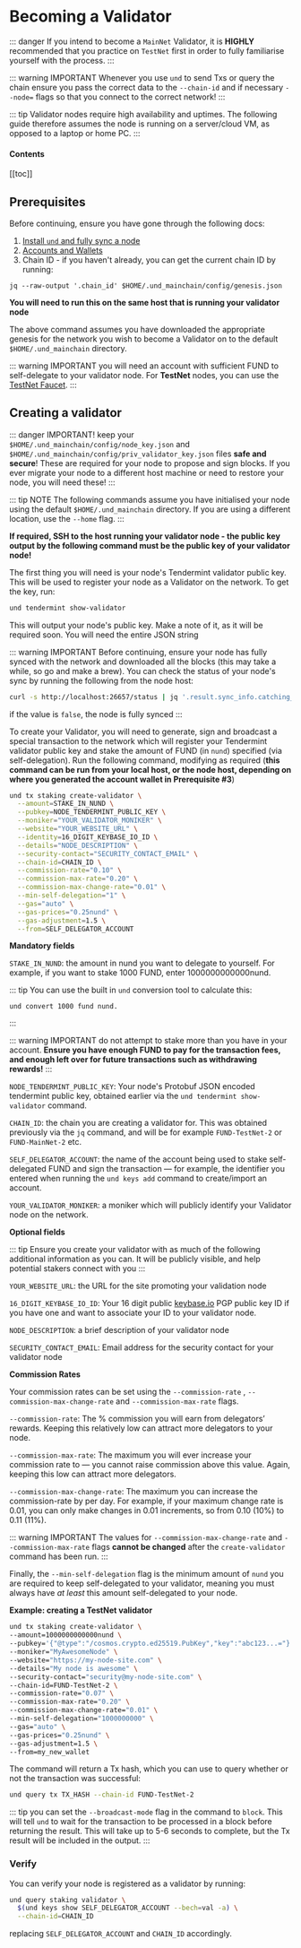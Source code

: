 # Becoming a Validator

::: danger
If you intend to become a `MainNet` Validator, it is **HIGHLY** recommended that you practice on `TestNet` first 
in order to fully familiarise yourself with the process.
:::

::: warning IMPORTANT
Whenever you use `und` to send Txs or query the chain ensure you pass the correct data to the `--chain-id` and if 
necessary `--node=` flags so that you connect to the correct network!
:::

::: tip
Validator nodes require high availability and uptimes. The following guide therefore assumes the node is running on a 
server/cloud VM, as opposed to a laptop or home PC.
:::

#### Contents

[[toc]]

## Prerequisites

Before continuing, ensure you have gone through the following docs:

1. [Install `und` and fully sync a node](../software/cosmovisor/install_und_with_cosmovisor.md)
2. [Accounts and Wallets](../software/accounts-wallets.md)
3. Chain ID - if you haven't already, you can get the current chain ID by running:

```
jq --raw-output '.chain_id' $HOME/.und_mainchain/config/genesis.json
```

**You will need to run this on the same host that is running your validator node**

The above command assumes you have downloaded the appropriate genesis for the network you wish to become a Validator 
on to the default `$HOME/.und_mainchain` directory.

::: warning IMPORTANT
you will need an account with sufficient FUND to self-delegate to your validator node. For **TestNet** nodes,
you can use the [TestNet Faucet](https://faucet-testnet.unification.io).
:::

## Creating a validator

::: danger IMPORTANT!
keep your `$HOME/.und_mainchain/config/node_key.json` and `$HOME/.und_mainchain/config/priv_validator_key.json` files 
**safe and secure**! These are required for your node to propose and sign blocks. If you ever migrate your node to a 
different host machine or need to restore your node, you will need these!
:::

::: tip NOTE
The following commands assume you have initialised your node using the default `$HOME/.und_mainchain` directory. If
you are using a different location, use the `--home` flag.
:::

**If required, SSH to the host running your validator node - the public key output by the following command must be the
public key of your validator node!**

The first thing you will need is your node's Tendermint validator public key. This will be used to register your node 
as a Validator on the network. To get the key, run:

```bash
und tendermint show-validator
```
This will output your node's public key. Make a note of it, as it will be required soon. You will need the entire 
JSON string

::: warning IMPORTANT
Before continuing, ensure your node has fully synced with the network and downloaded all the blocks (this may take 
a while, so go and make a brew). You can check the status of your node's sync by running the following from the node 
host:

```bash
curl -s http://localhost:26657/status | jq '.result.sync_info.catching_up'
```

if the value is `false`, the node is fully synced
:::

To create your Validator, you will need to generate, sign and broadcast a special transaction to the network which will 
register your Tendermint validator public key and stake the amount of FUND (in `nund`) specified (via self-delegation). 
Run the following command, modifying as required (**this command can be run from your local host, or the node host,
depending on where you generated the account wallet in Prerequisite #3**)

```bash
und tx staking create-validator \
  --amount=STAKE_IN_NUND \
  --pubkey=NODE_TENDERMINT_PUBLIC_KEY \
  --moniker="YOUR_VALIDATOR_MONIKER" \
  --website="YOUR_WEBSITE_URL" \
  --identity=16_DIGIT_KEYBASE_IO_ID \
  --details="NODE_DESCRIPTION" \
  --security-contact="SECURITY_CONTACT_EMAIL" \
  --chain-id=CHAIN_ID \
  --commission-rate="0.10" \
  --commission-max-rate="0.20" \
  --commission-max-change-rate="0.01" \
  --min-self-delegation="1" \
  --gas="auto" \
  --gas-prices="0.25nund" \
  --gas-adjustment=1.5 \
  --from=SELF_DELEGATOR_ACCOUNT
```

**Mandatory fields**

`STAKE_IN_NUND`: the amount in nund you want to delegate to yourself. For example, if you want to stake 1000 FUND, 
enter 1000000000000nund.

::: tip
You can use the built in `und` conversion tool to calculate this:

```
und convert 1000 fund nund.
```
:::

::: warning IMPORTANT
do not attempt to stake more than you have in your account. **Ensure you have enough FUND to pay for the transaction 
fees, and enough left over for future transactions such as withdrawing rewards!**
:::

`NODE_TENDERMINT_PUBLIC_KEY`: Your node's Protobuf JSON encoded tendermint public key, obtained earlier via the 
`und tendermint show-validator` command.

`CHAIN_ID`: the chain you are creating a validator for. This was obtained previously via the `jq` command, and will 
be for example `FUND-TestNet-2` or `FUND-MainNet-2` etc.

`SELF_DELEGATOR_ACCOUNT`: the name of the account being used to stake self-delegated FUND and sign the 
transaction — for example, the identifier you entered when running the `und keys add` command to 
create/import an account.

`YOUR_VALIDATOR_MONIKER`: a moniker which will publicly identify your Validator node on the network.

**Optional fields**

::: tip
Ensure you create your validator with as much of the following additional information as you can. It will be 
publicly visible, and help potential stakers connect with you
:::

`YOUR_WEBSITE_URL`: the URL for the site promoting your validation node

`16_DIGIT_KEYBASE_IO_ID`: Your 16 digit public [keybase.io](https://keybase.io) PGP public key ID if you have one 
and want to associate your ID to your validator node.

`NODE_DESCRIPTION`: a brief description of your validator node

`SECURITY_CONTACT_EMAIL`: Email address for the security contact for your validator node

**Commission Rates**

Your commission rates can be set using the `--commission-rate` , `--commission-max-change-rate` and 
`--commission-max-rate` flags.

`--commission-rate`: The % commission you will earn from delegators’ rewards. Keeping this relatively low can 
attract more delegators to your node.

`--commission-max-rate`: The maximum you will ever increase your commission rate to — you cannot raise commission 
above this value. Again, keeping this low can attract more delegators.

`--commission-max-change-rate`: The maximum you can increase the commission-rate by per day. For example, if your 
maximum change rate is 0.01, you can only make changes in 0.01 increments, so from 0.10 (10%) to 0.11 (11%).

::: warning IMPORTANT
The values for `--commission-max-change-rate` and `--commission-max-rate` flags **cannot be changed** after 
the `create-validator` command has been run.
:::

Finally, the `--min-self-delegation` flag is the minimum amount of `nund` you are required to keep self-delegated 
to your validator, meaning you must always have _at least_ this amount self-delegated to your node.

**Example: creating a TestNet validator**

```bash
und tx staking create-validator \
--amount=1000000000000nund \
--pubkey='{"@type":"/cosmos.crypto.ed25519.PubKey","key":"abc123...="}' \
--moniker="MyAwesomeNode" \
--website="https://my-node-site.com" \
--details="My node is awesome" \
--security-contact="security@my-node-site.com" \
--chain-id=FUND-TestNet-2 \
--commission-rate="0.07" \
--commission-max-rate="0.20" \
--commission-max-change-rate="0.01" \
--min-self-delegation="1000000000" \
--gas="auto" \
--gas-prices="0.25nund" \
--gas-adjustment=1.5 \
--from=my_new_wallet
```

The command will return a Tx hash, which you can use to query whether or not the transaction was successful:

```bash
und query tx TX_HASH --chain-id FUND-TestNet-2
```

::: tip
you can set the `--broadcast-mode` flag in the command to `block`. This will tell `und` to wait for the 
transaction to be processed in a block before returning the result. This will take up to 5-6 seconds to complete, 
but the Tx result will be included in the output.
:::

### Verify

You can verify your node is registered as a validator by running:

```bash
und query staking validator \
  $(und keys show SELF_DELEGATOR_ACCOUNT --bech=val -a) \
  --chain-id=CHAIN_ID
```

replacing `SELF_DELEGATOR_ACCOUNT` and `CHAIN_ID` accordingly.
